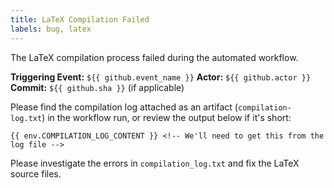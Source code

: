 ```yaml
---
title: LaTeX Compilation Failed
labels: bug, latex
---
```


The LaTeX compilation process failed during the automated workflow.

**Triggering Event:** `${{ github.event_name }}`
**Actor:** `${{ github.actor }}`
**Commit:** `${{ github.sha }}` (if applicable)

Please find the compilation log attached as an artifact (`compilation-log.txt`) in the workflow run, or review the output below if it's short:

```
{{ env.COMPILATION_LOG_CONTENT }} <!-- We'll need to get this from the log file -->
```

Please investigate the errors in `compilation_log.txt` and fix the LaTeX source files.
